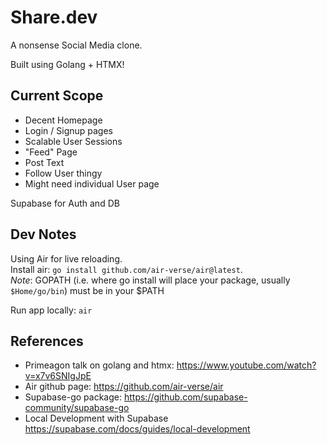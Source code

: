 # Share.dev

A nonsense Social Media clone.

Built using Golang + HTMX!

## Current Scope

- Decent Homepage
- Login / Signup pages
- Scalable User Sessions
- "Feed" Page
- Post Text
- Follow User thingy
- Might need individual User page

Supabase for Auth and DB

## Dev Notes

Using Air for live reloading.  
Install air: `go install github.com/air-verse/air@latest`.  
_Note_: GOPATH (i.e. where go install will place your package, usually `$Home/go/bin`) must be in your $PATH  

Run app locally: `air`

## References

- Primeagon talk on golang and htmx: <https://www.youtube.com/watch?v=x7v6SNIgJpE>
- Air github page: <https://github.com/air-verse/air>
- Supabase-go package: <https://github.com/supabase-community/supabase-go>
- Local Development with Supabase <https://supabase.com/docs/guides/local-development>
